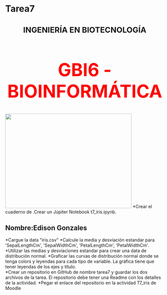 # Tarea7
### <center><h2> INGENIERÍA EN BIOTECNOLOGÍA</h2></center>
# <center><h1 style="color:red">GBI6 - BIOINFORMÁTICA</h1></center>

<img src="https://www.ikiam.edu.ec/img/logo-ikiam-grey.png" width=400 height=300 />
*Crear el cuaderno de .Crear un Júpiter Notebook t7_iris.ipynb.

## Nombre:Edison Gonzales 

*Cargue la data "iris.csv"
*Calcule la media y desviación estandar para 'SepalLengthCm', 'SepalWidthCm', 'PetalLengthCm', 'PetalWidthCm'. 
*Utilizar las medias y desviaciones estandar para crear una data de distribución normal.
*Graficar las curvas de distribución normal donde se tenga colors y leyendas para cada tipo de variable.  La gráfica tiene que tener leyendas de los ejes y título.   
*Crear un repositorio en GitHub de nombre tarea7 y guardar los dos archivos de la tarea. El repositorio debe tener una Readme con los detalles de la actividad.
*Pegar el enlace del repositorio en la actividad T7_iris de Moodle

